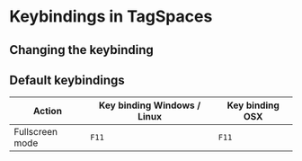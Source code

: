 # Keybindings in TagSpaces

## Changing the keybinding

## Default keybindings

| Action | Key binding Windows / Linux | Key binding OSX |
| -- | -- | -- |
| Fullscreen mode | `F11` | `F11` |